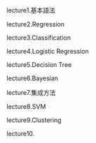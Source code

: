 lecture1.基本語法

lecture2.Regression

lecture3.Classification

lecture4.Logistic Regression

lecture5.Decision Tree

lecture6.Bayesian

lecture7.集成方法

lecture8.SVM

lecture9.Clustering

lecture10.
